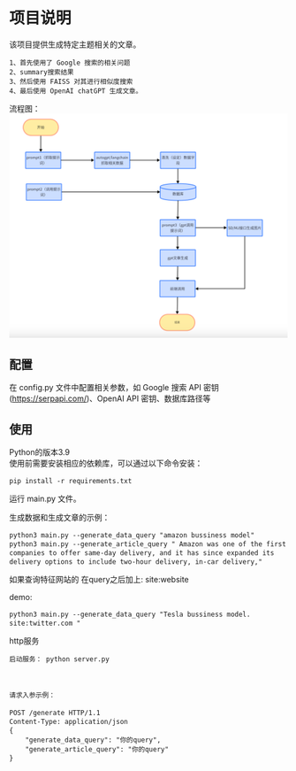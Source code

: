 # 项目说明 

该项目提供生成特定主题相关的文章。
```
1、首先使用了 Google 搜索的相关问题
2、summary搜索结果
3、然后使用 FAISS 对其进行相似度搜索
4、最后使用 OpenAI chatGPT 生成文章。
```

流程图：
![img.png](img.png)


## 配置
在 config.py 文件中配置相关参数，如 Google 搜索 API 密钥(https://serpapi.com/)、OpenAI API 密钥、数据库路径等


## 使用
Python的版本3.9   
使用前需要安装相应的依赖库，可以通过以下命令安装：
```
pip install -r requirements.txt
```

运行 main.py 文件。

生成数据和生成文章的示例：
```
python3 main.py --generate_data_query "amazon bussiness model"
python3 main.py --generate_article_query " Amazon was one of the first companies to offer same-day delivery, and it has since expanded its delivery options to include two-hour delivery, in-car delivery,"
```
如果查询特征网站的 在query之后加上:  site:website


demo:
```
python3 main.py --generate_data_query "Tesla bussiness model. site:twitter.com "
```


http服务
```
启动服务： python server.py



请求入参示例：

POST /generate HTTP/1.1
Content-Type: application/json
{
    "generate_data_query": "你的query",
    "generate_article_query": "你的query"
}
```



